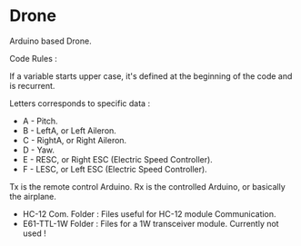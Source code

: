 # Drone
Arduino based Drone.

Code Rules :

If a variable starts upper case, it's defined at the beginning of the code and is recurrent.

Letters corresponds to specific data :

* A - Pitch.
* B - LeftA, or Left Aileron.
* C - RightA, or Right Aileron.
* D - Yaw.
* E - RESC, or Right ESC (Electric Speed Controller).
* F - LESC, or Left ESC (Electric Speed Controller).


Tx is the remote control Arduino.
Rx is the controlled Arduino, or basically the airplane.


* HC-12 Com. Folder : Files useful for HC-12 module Communication.
* E61-TTL-1W Folder : Files for a 1W transceiver module. Currently not used !
